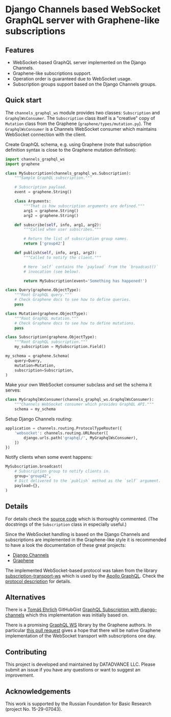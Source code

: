 
# Django Channels based WebSocket GraphQL server with Graphene-like subscriptions

## Features

- WebSocket-based GraphQL server implemented on the Django Channels.
- Graphene-like subscriptions support.
- Operation order is guaranteed due to WebSocket usage.
- Subscription groups support based on the Django Channels groups.

## Quick start

The `channels_graphql_ws` module provides two classes: `Subscription`
and `GraphqlWsConsumer`. The `Subscription` class itself is a "creative"
copy of `Mutation` class from the Graphene
(`graphene/types/mutation.py`). The `GraphqlWsConsumer` is a Channels
WebSocket consumer which maintains WebSocket connection with the client.

Create GraphQL schema, e.g. using Graphene (note that subscription
definition syntax is close to the Graphene mutation definition):

```python
import channels_graphql_ws
import graphene

class MySubscription(channels_graphql_ws.Subscription):
    """Sample GraphQL subscription."""

    # Subscription payload.
    event = graphene.String()

    class Arguments:
        """That is how subscription arguments are defined."""
        arg1 = graphene.String()
        arg2 = graphene.String()

    def subscribe(self, info, arg1, arg2):
        """Called when user subscribes."""

        # Return the list of subscription group names.
        return ['group42']

    def publish(self, info, arg1, arg2):
        """Called to notify the client."""

        # Here `self` contains the `payload` from the `broadcast()`
        # invocation (see below).

        return MySubscription(event='Something has happened!')

class Query(graphene.ObjectType):
    """Root GraphQL query."""
    # Check Graphene docs to see how to define queries.
    pass

class Mutation(graphene.ObjectType):
    """Root GraphQL mutation."""
    # Check Graphene docs to see how to define mutations.
    pass

class Subscription(graphene.ObjectType):
    """Root GraphQL subscription."""
    my_subscription = MySubscription.Field()

my_schema = graphene.Schema(
    query=Query,
    mutation=Mutation,
    subscription=Subscription,
)
```

Make your own WebSocket consumer subclass and set the schema it serves:

```python
class MyGraphqlWsConsumer(channels_graphql_ws.GraphqlWsConsumer):
    """Channels WebSocket consumer which provides GraphQL API."""
    schema = my_schema
```

Setup Django Channels routing:

```python
application = channels.routing.ProtocolTypeRouter({
    'websocket': channels.routing.URLRouter([
        django.urls.path('graphql/', MyGraphqlWsConsumer),
    ])
})
```

Notify clients when some event happens:

```python
MySubscription.broadcast(
    # Subscription group to notify clients in.
    group='group42',
    # Dict delivered to the `publish` method as the `self` argument.
    payload={},
)
```

## Details

For details check the [source code](channels_graphql_ws/graphql_ws.py)
which is thoroughly commented. (The docstrings of the `Subscription`
class in especially useful.)

Since the WebSocket handling is based on the Django Channels and
subscriptions are implemented in the Graphene-like style it is
recommended to have a look the documentation of these great projects:

- [Django Channels](http://channels.readthedocs.io)
- [Graphene](http://graphene-python.org/)

The implemented WebSocket-based protocol was taken from the library
[subscription-transport-ws](https://github.com/apollographql/subscriptions-transport-ws)
which is used by the [Apollo GraphQL](https://github.com/apollographql).
Check the [protocol description](https://github.com/apollographql/subscriptions-transport-ws/blob/master/PROTOCOL.md)
for details.

## Alternatives

There is a [Tomáš Ehrlich](https://gist.github.com/tricoder42)
GitHubGist [GraphQL Subscription with django-channels](https://gist.github.com/tricoder42/af3d0337c1b33d82c1b32d12bd0265ec)
which this implementation was initially based on.

There is a promising [GraphQL WS](https://github.com/graphql-python/graphql-ws)
library by the Graphene authors. In particular
[this pull request](https://github.com/graphql-python/graphql-ws/pull/9)
gives a hope that there will be native Graphene implementation of the
WebSocket transport with subscriptions one day.

## Contributing

This project is developed and maintained by DATADVANCE LLC. Please
submit an issue if you have any questions or want to suggest an
improvement.

## Acknowledgements

This work is supported by the Russian Foundation for Basic Research
(project No. 15-29-07043).
